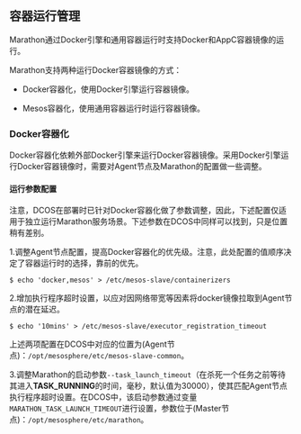 ## 容器运行管理

Marathon通过Docker引擎和通用容器运行时支持Docker和AppC容器镜像的运行。

Marathon支持两种运行Docker容器镜像的方式：

* Docker容器化，使用Docker引擎运行容器镜像。

* Mesos容器化，使用通用容器运行时运行容器镜像。

### Docker容器化

Docker容器化依赖外部Docker引擎来运行Docker容器镜像。采用Docker引擎运行Docker容器镜像时，需要对Agent节点及Marathon的配置做一些调整。

#### 运行参数配置

注意，DCOS在部署时已针对Docker容器化做了参数调整，因此，下述配置仅适用于独立运行Marathon服务场景。下述参数在DCOS中同样可以找到，只是位置稍有差别。

1.调整Agent节点配置，提高Docker容器化的优先级。注意，此处配置的值顺序决定了容器运行时的选择，靠前的优先。

`$ echo 'docker,mesos' > /etc/mesos-slave/containerizers`

2.增加执行程序超时设置，以应对因网络带宽等因素将docker镜像拉取到Agent节点的潜在延迟。

`$ echo '10mins' > /etc/mesos-slave/executor_registration_timeout`

上述两项配置在DCOS中对应的位置为\(Agent节点\)：`/opt/mesosphere/etc/mesos-slave-common`。

3.调整Marathon的启动参数`--task_launch_timeout`（在杀死一个任务之前等待其进入**TASK\_RUNNING**的时间，毫秒，默认值为30000），使其匹配Agent节点执行程序超时设置。在DCOS中，该启动参数通过变量`MARATHON_TASK_LAUNCH_TIMEOUT`进行设置，参数位于\(Master节点\)：`/opt/mesosphere/etc/marathon`。



